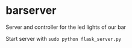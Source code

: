 # barserver
Server and controller for the led lights of our bar

Start server with `sudo python flask_server.py`

